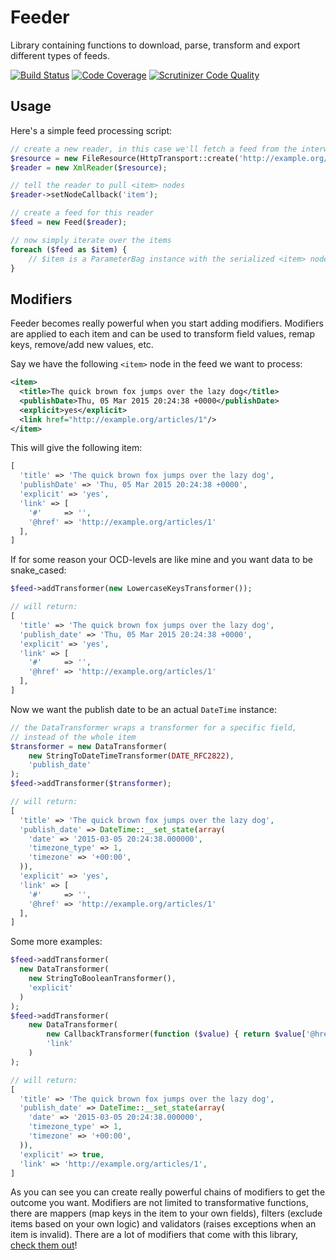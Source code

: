 Feeder
======

Library containing functions to download, parse, transform and export different types of feeds.

[![Build Status](https://travis-ci.org/treehouselabs/feeder.svg)](https://travis-ci.org/treehouselabs/feeder)
[![Code Coverage](https://scrutinizer-ci.com/g/treehouselabs/feeder/badges/coverage.png)](https://scrutinizer-ci.com/g/treehouselabs/feeder/)
[![Scrutinizer Code Quality](https://scrutinizer-ci.com/g/treehouselabs/feeder/badges/quality-score.png)](https://scrutinizer-ci.com/g/treehouselabs/feeder/)

## Usage

Here's a simple feed processing script:

```php
// create a new reader, in this case we'll fetch a feed from the interwebs
$resource = new FileResource(HttpTransport::create('http://example.org/feed'));
$reader = new XmlReader($resource);

// tell the reader to pull <item> nodes
$reader->setNodeCallback('item');

// create a feed for this reader
$feed = new Feed($reader);

// now simply iterate over the items
foreach ($feed as $item) {
    // $item is a ParameterBag instance with the serialized <item> node as data
}
```

## Modifiers

Feeder becomes really powerful when you start adding modifiers. Modifiers are applied to each item and can be used to
transform field values, remap keys, remove/add new values, etc.

Say we have the following `<item>` node in the feed we want to process:

```xml
<item>
  <title>The quick brown fox jumps over the lazy dog</title>
  <publishDate>Thu, 05 Mar 2015 20:24:38 +0000</publishDate>
  <explicit>yes</explicit>
  <link href="http://example.org/articles/1"/>
</item>
```

This will give the following item:

```php
[
  'title' => 'The quick brown fox jumps over the lazy dog',
  'publishDate' => 'Thu, 05 Mar 2015 20:24:38 +0000',
  'explicit' => 'yes',
  'link' => [
    '#'     => '',
    '@href' => 'http://example.org/articles/1'
  ],
]
```

If for some reason your OCD-levels are like mine and you want data to be snake_cased:

```php
$feed->addTransformer(new LowercaseKeysTransformer());

// will return:
[
  'title' => 'The quick brown fox jumps over the lazy dog',
  'publish_date' => 'Thu, 05 Mar 2015 20:24:38 +0000',
  'explicit' => 'yes',
  'link' => [
    '#'     => '',
    '@href' => 'http://example.org/articles/1'
  ],
]
```

Now we want the publish date to be an actual `DateTime` instance:

```php
// the DataTransformer wraps a transformer for a specific field, 
// instead of the whole item
$transformer = new DataTransformer(
    new StringToDateTimeTransformer(DATE_RFC2822), 
    'publish_date'
);
$feed->addTransformer($transformer);

// will return:
[
  'title' => 'The quick brown fox jumps over the lazy dog',
  'publish_date' => DateTime::__set_state(array(
    'date' => '2015-03-05 20:24:38.000000',
    'timezone_type' => 1,
    'timezone' => '+00:00',
  )),
  'explicit' => 'yes',
  'link' => [
    '#'     => '',
    '@href' => 'http://example.org/articles/1'
  ],
]
```

Some more examples:

```php
$feed->addTransformer(
  new DataTransformer(
    new StringToBooleanTransformer(), 
    'explicit'
  )
);
$feed->addTransformer(
    new DataTransformer(
        new CallbackTransformer(function ($value) { return $value['@href']; }),
        'link'
    )
);

// will return:
[
  'title' => 'The quick brown fox jumps over the lazy dog',
  'publish_date' => DateTime::__set_state(array(
    'date' => '2015-03-05 20:24:38.000000',
    'timezone_type' => 1,
    'timezone' => '+00:00',
  )),
  'explicit' => true,
  'link' => 'http://example.org/articles/1',
]
```

As you can see you can create really powerful chains of modifiers to get the outcome you want. Modifiers are not limited
to transformative functions, there are mappers (map keys in the item to your own fields), filters (exclude items based
on your own logic) and validators (raises exceptions when an item is invalid). There are a lot of modifiers that come
with this library, [check them out][modifiers]!

[modifiers]: /src/TreeHouse/Feeder/Modifier
